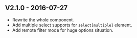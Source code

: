 
## V2.1.0 - 2016-07-27

* Rewrite the whole component.
* Add multiple select supports for `select[multiple]` element.
* Add remote filter mode for huge options situation.
